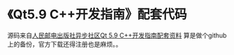 # 《Qt5.9 C++开发指南》配套代码

源码来自[人民邮电出版社异步社区Qt 5.9 C++开发指南配套资料](https://www.epubit.com/bookDetails?id=N25171)
算是做个github上的备份，官方下载还得注册也是麻烦。。